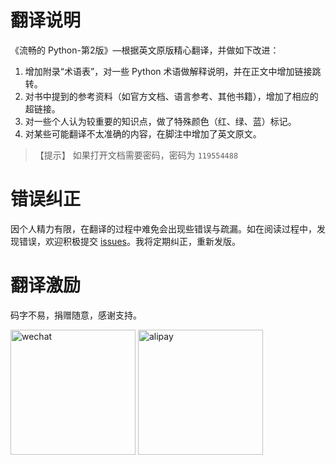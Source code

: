 # 翻译说明

《流畅的 Python-第2版》—根据英文原版精心翻译，并做如下改进：
1. 增加附录“术语表”，对一些 Python 术语做解释说明，并在正文中增加链接跳转。
2. 对书中提到的参考资料（如官方文档、语言参考、其他书籍），增加了相应的超链接。
3. 对一些个人认为较重要的知识点，做了特殊颜色（红、绿、蓝）标记。
4. 对某些可能翻译不太准确的内容，在脚注中增加了英文原文。
>【提示】
>如果打开文档需要密码，密码为 `119554488`
# 错误纠正

因个人精力有限，在翻译的过程中难免会出现些错误与疏漏。如在阅读过程中，发现错误，欢迎积极提交 [issues](https://github.com/chenyz1984/FluentPython2ndCN/issues)。我将定期纠正，重新发版。

# 翻译激励

码字不易，捐赠随意，感谢支持。

<img src="https://github.com/user-attachments/assets/b165bae3-d311-4042-b81d-2e58074d7279" alt="wechat" width="200" height="200" />
<img src="https://github.com/user-attachments/assets/ddaafb6d-efeb-4a72-8ae3-8d560bac2b1e" alt="alipay" width="200" height="200" />
